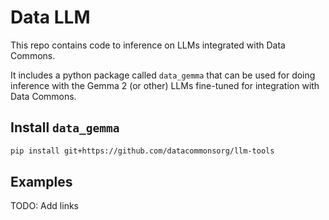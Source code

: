 # Data LLM

This repo contains code to inference on LLMs integrated with Data Commons.

It includes a python package called `data_gemma` that can be used for doing
inference with the Gemma 2 (or other) LLMs fine-tuned for integration with Data
Commons.

## Install `data_gemma`

```bash
pip install git+https://github.com/datacommonsorg/llm-tools
```

## Examples

TODO: Add links

